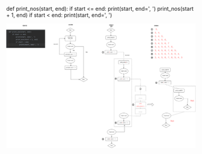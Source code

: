 def print_nos(start, end):
    if start <= end:
        print(start, end=', ')
        print_nos(start + 1, end)
        if start < end:
            print(start, end=', ')

![42_1](../../imgs/递归.png "递归")